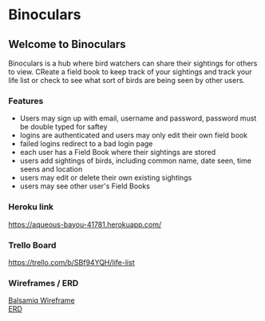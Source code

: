 # Binoculars

## Welcome to Binoculars  
Binoculars is a hub where bird watchers can share their sightings for others to view. CReate a field book to keep track of your sightings and track your life list or check to see what sort of birds are being seen by other users.

### Features
* Users may sign up with email, username and password, password must be double typed for saftey
* logins are authenticated and users may only edit their own field book
* failed logins redirect to a bad login page
* each user has a Field Book where their sightings are stored
* users add sightings of birds, including common name, date seen, time seens and location
* users may edit or delete their own existing sightings
* users may see other user's Field Books
  
### Heroku link  
https://aqueous-bayou-41781.herokuapp.com/

### Trello Board
https://trello.com/b/SBf94YQH/life-list

### Wireframes / ERD
[Balsamiq Wireframe](/designAssets/binoculars.pdf)  
[ERD](http://i.imgur.com/Zr8mCmP.png)